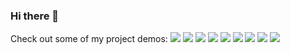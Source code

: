 ### Hi there 👋
Check out some of my project demos:
![](https://github.com/timjbrown/timjbrown/p1-sageguide.png)
![](https://github.com/timjbrown/timjbrown/p2-natureclock.png)
![](https://github.com/timjbrown/timjbrown/p3-phonetify.png)
![](https://github.com/timjbrown/timjbrown/physics.gif)
![](https://github.com/timjbrown/timjbrown/CardGame5.gif)
![](https://github.com/timjbrown/timjbrown/CardGame6.gif)
![](https://github.com/timjbrown/timjbrown/CardGame7.gif)
![](https://github.com/timjbrown/timjbrown/CardGame9.gif)
![](https://github.com/timjbrown/timjbrown/CardGame11-2.gif)
